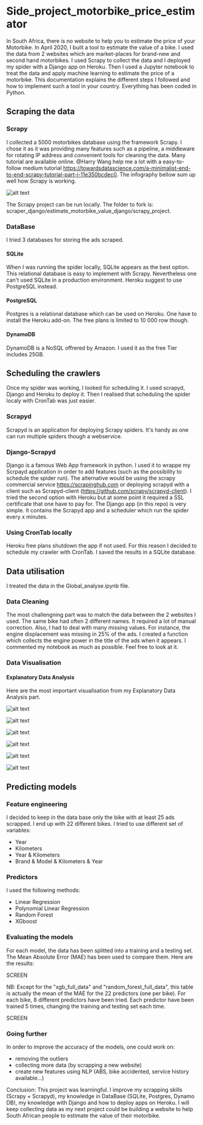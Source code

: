 # Side_project_motorbike_price_estimator

In South Africa, there is no website to help you to estimate the price of your Motorbike. In April 2020, I built a tool to estimate the value of a bike. I used the data from 2 websites which are market-places for brand-new and second hand motorbikes. I used Scrapy to collect the data and I deployed my spider with a Django app on Heroku. Then I used a Jupyter notebook to treat the data and apply machine learning to estimate the price of a motorbike. This documentation explains the different steps I followed and how to implement such a tool in your country. Everything has been coded in Python.

## Scraping the data
### Scrapy

I collected a 5000 motorbikes database using the framework Scrapy. I chose it as it was providing many features such as a pipeline, a middleware for rotating IP address and convenient tools for cleaning the data.
Many tutorial are available online. @Harry Wang help me a lot with a easy-to-follow medium tutorial https://towardsdatascience.com/a-minimalist-end-to-end-scrapy-tutorial-part-i-11e350bcdec0. 
The infography bellow sum up well how Scrapy is working. 

![alt text](https://github.com/henri45/estimate_motorbike_value_django/blob/master/Screen/scrapy_logic.png)


The Scrapy project can be run locally. The folder to fork is: scraper_django/estimate_motorbike_value_django/scrapy_project. 

### DataBase
I tried 3 databases for storing the ads scraped.
#### SQLite
When I was running the spider locally, SQLite appears as the best option. This relational database is easy to implement with Scrapy. Nevertheless one can't used SQLite in a production environment. Heroku suggest to use PostgreSQL instead.

#### PostgreSQL
Postgres is a relational database which can be used on Heroku. One have to install the Heroku add-on. The free plans is limited to 10 000 row though.

#### DynamoDB
DynamoDB is a NoSQL offrered by Amazon. I used it as the free Tier includes 25GB.

## Scheduling the crawlers
Once my spider was working, I looked for scheduling it. I used scrapyd, Django and Heroku to deploy it. Then I realised that scheduling the spider localy with CronTab was just easier.
### Scrapyd
Scrapyd is an application for deploying Scrapy spiders. It's handy as one can run multiple spiders though a webservice. 

### Django-Scrapyd
Django is a famous Web App framework in python. I used it to wrappe my Scrpayd application in order to add features (such as the possibility to schedule the spider run). The alternative would be using the scrapy commercial service https://scrapinghub.com or deploying scrapyd with a client such as Scrapyd-client (https://github.com/scrapy/scrapyd-client). I tried the second option with Heroku but at some point it required a SSL certificate that one have to pay for.
The Django app (in this repo) is very simple. It contains the Scrapyd app and a scheduler which run the spider every x minutes.

### Using CronTab locally
Heroku free plans shutdown the app if not used. For this reason I decided to schedule my crawler with CronTab. I saved the results in a SQLite database. 

## Data utilisation
I treated the data in the Global_analyse.ipynb file.

### Data Cleaning
The most challengning part was to match the data between the 2 websites I used. The same bike had often 2 different names. It required a lot of manual correction. Also, I had to deal with many missing values. For instance, the engine displacement was missing in 25% of the ads. I created a function which collects the engine power in the title of the ads when it appears. I commented my notebook as much as possible. Feel free to look at it.

### Data Visualisation

#### Explanatory Data Analysis
Here are the most important visualisation from my Explanatory Data Analysis part.

![alt text](https://github.com/henri45/estimate_motorbike_value_django/blob/master/Screen/Ads_type.png)

![alt text](https://github.com/henri45/estimate_motorbike_value_django/blob/master/Screen/Brands.png)

![alt text](https://github.com/henri45/estimate_motorbike_value_django/blob/master/Screen/Km_hist.png)

![alt text](https://github.com/henri45/estimate_motorbike_value_django/blob/master/Screen/Year_old_hist.png)

![alt text](https://github.com/henri45/estimate_motorbike_value_django/blob/master/Screen/Price_hist.png)

![alt text](https://github.com/henri45/estimate_motorbike_value_django/blob/master/Screen/BMW800GS.png)

## Predicting models
### Feature engineering

I decided to keep in the data base only the bike with at least 25 ads scrapped.  I end up with 22 different bikes. I tried to use different set of variables:

- Year
- Kilometers
- Year & Kilometers
- Brand & Model & Kilometers & Year

### Predictors 

I used the following methods:

- Linear Regression
- Polynomial Linear Regression
- Random Forest
- XGboost

### Evaluating the models

For each model, the data has been splitted into a training and a testing set. The Mean Absolute Error (MAE) has been used to compare them. Here are the results: 

SCREEN

NB: Except for the "xgb_full_data" and "random_forest_full_data", this table is actually the mean of the MAE for the 22 predictors (one per bike). For each bike, 8 different predictors have been tried. Each predictor have been trained 5 times, changing the training and testing set each time.

SCREEN

### Going further

In order to improve the accuracy of the models, one could work on:
- removing the outliers
- collecting more data (by scrapping a new website)
- create new features using NLP (ABS, bike accidented, service history available...)

Conclusion: This project was learningful. I improve my scrapping skills (Scrapy + Scrapyd), my knowledge in DataBase (SQLite, Postgres, Dynamo DB), my knowledge with Django and how to deploy apps on Heroku. I will keep collecting data as my next project could be building a website to help South African people to estimate the value of their motorbike.









